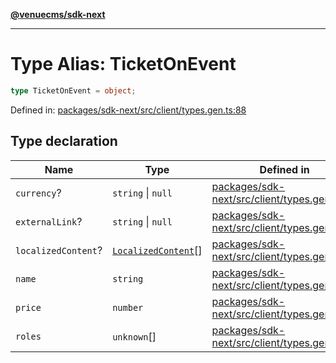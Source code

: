 [**@venuecms/sdk-next**](../Index.md)

***

# Type Alias: TicketOnEvent

```ts
type TicketOnEvent = object;
```

Defined in: [packages/sdk-next/src/client/types.gen.ts:88](https://github.com/venuecms/sdk/blob/827e1eaa472dae7093291e9dcf3855760c75d0d4/packages/sdk-next/src/client/types.gen.ts#L88)

## Type declaration

| Name | Type | Defined in |
| ------ | ------ | ------ |
| <a id="currency"></a> `currency`? | `string` \| `null` | [packages/sdk-next/src/client/types.gen.ts:92](https://github.com/venuecms/sdk/blob/827e1eaa472dae7093291e9dcf3855760c75d0d4/packages/sdk-next/src/client/types.gen.ts#L92) |
| <a id="externallink"></a> `externalLink`? | `string` \| `null` | [packages/sdk-next/src/client/types.gen.ts:91](https://github.com/venuecms/sdk/blob/827e1eaa472dae7093291e9dcf3855760c75d0d4/packages/sdk-next/src/client/types.gen.ts#L91) |
| <a id="localizedcontent"></a> `localizedContent`? | [`LocalizedContent`](LocalizedContent.md)[] | [packages/sdk-next/src/client/types.gen.ts:94](https://github.com/venuecms/sdk/blob/827e1eaa472dae7093291e9dcf3855760c75d0d4/packages/sdk-next/src/client/types.gen.ts#L94) |
| <a id="name"></a> `name` | `string` | [packages/sdk-next/src/client/types.gen.ts:89](https://github.com/venuecms/sdk/blob/827e1eaa472dae7093291e9dcf3855760c75d0d4/packages/sdk-next/src/client/types.gen.ts#L89) |
| <a id="price"></a> `price` | `number` | [packages/sdk-next/src/client/types.gen.ts:90](https://github.com/venuecms/sdk/blob/827e1eaa472dae7093291e9dcf3855760c75d0d4/packages/sdk-next/src/client/types.gen.ts#L90) |
| <a id="roles"></a> `roles` | `unknown`[] | [packages/sdk-next/src/client/types.gen.ts:93](https://github.com/venuecms/sdk/blob/827e1eaa472dae7093291e9dcf3855760c75d0d4/packages/sdk-next/src/client/types.gen.ts#L93) |
